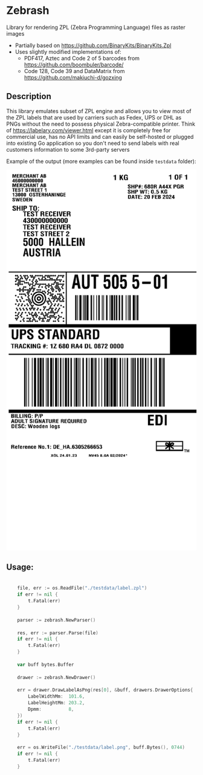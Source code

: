# Zebrash

Library for rendering ZPL (Zebra Programming Language) files as raster images

- Partially based on https://github.com/BinaryKits/BinaryKits.Zpl
- Uses slightly modified implementations of:
	- PDF417, Aztec and Code 2 of 5 barcodes from https://github.com/boombuler/barcode/
	- Code 128, Code 39 and DataMatrix from https://github.com/makiuchi-d/gozxing

## Description

This library emulates subset of ZPL engine and allows you to view most of the ZPL labels that are used by carriers such as Fedex, UPS or DHL as PNGs without the need to possess physical Zebra-compatible printer.
Think of https://labelary.com/viewer.html except it is completely free for commercial use, has no API limits and can easily be self-hosted or plugged into existing Go application so you don't need to send labels with real customers information to some 3rd-party servers

Example of the output (more examples can be found inside `testdata` folder):

![UPS label](testdata/ups.png)


## Usage:

```go

	file, err := os.ReadFile("./testdata/label.zpl")
	if err != nil {
		t.Fatal(err)
	}

	parser := zebrash.NewParser()

	res, err := parser.Parse(file)
	if err != nil {
		t.Fatal(err)
	}

	var buff bytes.Buffer

	drawer := zebrash.NewDrawer()

	err = drawer.DrawLabelAsPng(res[0], &buff, drawers.DrawerOptions{
		LabelWidthMm:  101.6,
		LabelHeightMm: 203.2,
		Dpmm:          8,
	})
	if err != nil {
		t.Fatal(err)
	}

	err = os.WriteFile("./testdata/label.png", buff.Bytes(), 0744)
	if err != nil {
		t.Fatal(err)
	}

```